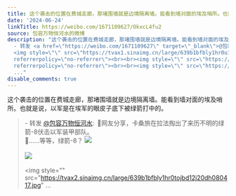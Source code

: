 ```yaml
---
title: 这个袭击的位置在费城走廊，那堵围墙就是边境隔离墙。能看到墙对面的埃及哨所。也就是说，以军是在埃军的眼皮子底下被绿箭打中的。 - 转发 @包容万物恒河水:&ens...
date: '2024-06-24'
linkTitle: https://weibo.com/1671109627/OkxcL4fu2
source: 包容万物恒河水的微博
description: "这个袭击的位置在费城走廊，那堵围墙就是边境隔离墙。能看到墙对面的埃及哨所。也就是说，以军是在埃军的眼皮子底下被绿箭打中的。<br><blockquote>
  - 转发 <a href=\"https://weibo.com/1671109627\" target=\"_blank\">@包容万物恒河水</a>: \U0001F53B网友分享，卡桑旅在拉法掏出了来历不明的绿箭-8伏击以军装甲部队。<br>\U0001F53B……等等，绿箭-8？
  <img style=\"\" src=\"https://tvax1.sinaimg.cn/large/639b1bfbly1hr0u1bwc6gj21hc0u00ui.jpg\"
  referrerpolicy=\"no-referrer\"><br><br><img style=\"\" src=\"https://tvax3.sinaimg.cn/large/639b1bfbly1hr0tohe3eoj20hn0fxdld.jpg\"
  referrerpolicy=\"no-referrer\"><br><br><img style=\"\" src=\"https://tvax2.sinaimg.cn/large/639b1bfbly1hr0tojbd12j20dh080417.jpg\"
  ..."
disable_comments: true
---
```

这个袭击的位置在费城走廊，那堵围墙就是边境隔离墙。能看到墙对面的埃及哨所。也就是说，以军是在埃军的眼皮子底下被绿箭打中的。<br><blockquote> - 转发 <a href="https://weibo.com/1671109627" target="_blank">@包容万物恒河水</a>: 🔻网友分享，卡桑旅在拉法掏出了来历不明的绿箭-8伏击以军装甲部队。<br>🔻……等等，绿箭-8？ <img style="" src="https://tvax1.sinaimg.cn/large/639b1bfbly1hr0u1bwc6gj21hc0u00ui.jpg" referrerpolicy="no-referrer"><br><br><img style="" src="https://tvax3.sinaimg.cn/large/639b1bfbly1hr0tohe3eoj20hn0fxdld.jpg" referrerpolicy="no-referrer"><br><br><img style="" src="https://tvax2.sinaimg.cn/large/639b1bfbly1hr0tojbd12j20dh080417.jpg" ...